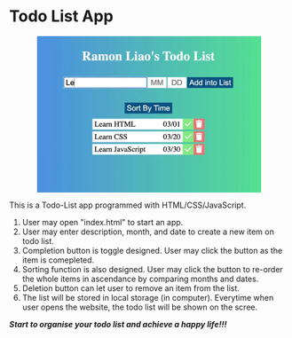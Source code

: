 # Todo List App

<img src="TodoList.gif" alt="Cover" style="display:block; margin-left: auto;
margin-right: auto;width: 80%;"/>

This is a Todo-List app programmed with HTML/CSS/JavaScript.

1. User may open "index.html" to start an app.
2. User may enter description, month, and date to create a new item on todo list.
3. Completion button is toggle designed. User may click the button as the item is comepleted.
4. Sorting function is also designed. User may click the button to re-order the whole items in ascendance by comparing months and dates.
5. Deletion button can let user to remove an item from the list.
6. The list will be stored in local storage (in computer). Everytime when user opens the website, the todo list will be shown on the scree.

**_Start to organise your todo list and achieve a happy life!!!_**
